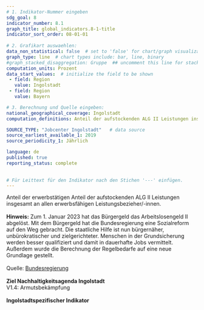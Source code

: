 ```yaml
---
# 1. Indikator-Nummer eingeben 
sdg_goal: 8 
indicator_number: 8.1
graph_title: global_indicators.8-1-title
indicator_sort_order: 08-01-01
 
# 2. Grafikart auswaehlen: 
data_non_statistical: false  # set to 'false' for chart/graph visualization 
graph_type: line  # chart types include: bar, line, binary 
#graph_stacked_disaggregation: Gruppe  ## uncomment this line for stacked bars. eplace 'Geschlecht' with the field of aggregation. 
computation_units: Prozent 
data_start_values:  # initialize the field to be shown  
 - field: Region 
   value: Ingolstadt 
 - field: Region 
   value: Bayern 

# 3. Berechnung und Quelle eingeben: 
national_geographical_coverage: Ingolstadt 
computation_definitions: Anteil der aufstockenden ALG II Leistungen insgesamt

SOURCE_TYPE: "Jobcenter Ingolstadt"   # data source  
source_earliest_available_1: 2019 
source_periodicity_1: Jährlich

language: de   
published: true 
reporting_status: complete
 
 
# Für Leittext für den Indikator nach den Stichen '---' einfügen. 
---
```

Anteil der erwerbstätigen Anteil der aufstockenden ALG II Leistungen insgesamt an allen erwerbsfähigen Leistungsbezieher/-innen. <br>
<br>
<b>Hinweis:</b> Zum 1. Januar 2023 hat das Bürgergeld das Arbeitslosengeld II abgelöst. Mit dem Bürgergeld hat die Bundesregierung eine Sozialreform auf den Weg gebracht. Die staatliche Hilfe ist nun bürgernäher, unbürokratischer und zielgerichteter. Menschen in der Grundsicherung werden besser qualifiziert und damit in dauerhafte Jobs vermittelt. Außerdem wurde die Berechnung der Regelbedarfe auf eine neue Grundlage gestellt.<br>
<br>
Quelle: <a href="https://www.bundesregierung.de/breg-de/schwerpunkte/entlastung-fuer-deutschland/buergergeld-2125010">Bundesregierung</a><br>
<br>
<b>Ziel Nachhaltigkeitsagenda Ingolstadt</b><br>
V1.4: Armutsbekämpfung<br>
<br>
<b>Ingolstadtspezifischer Indikator</b>
